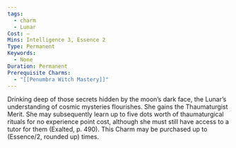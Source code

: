 ```yaml
---
tags:
  - charm
  - Lunar
Cost: —
Mins: Intelligence 3, Essence 2
Type: Permanent
Keywords:
  - None
Duration: Permanent
Prerequisite Charms:
  - "[[Penumbra Witch Mastery]]"
---
```

Drinking deep of those secrets hidden by the moon’s dark face, the Lunar’s understanding of cosmic mysteries flourishes. She gains the Thaumaturgist Merit. She may subsequently learn up to five dots worth of thaumaturgical rituals for no experience point cost, although she must still have access to a tutor for them (Exalted, p. 490). This Charm may be purchased up to (Essence/2, rounded up) times.